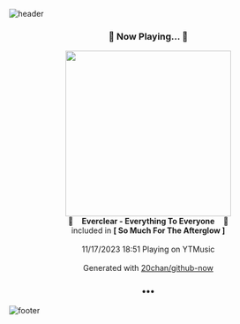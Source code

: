 ![header](https://capsule-render.vercel.app/api?type=wave&height=170&section=header&fontColor=090707&fontAlignX=45&fontAlignY=65&fontSize=100)

<h3 align="center">🎵 Now Playing... 🎵</h3>
<p align="center">
  <a href="https://music.youtube.com/watch?v=m5um3I3ayJ8">
    <img width="300" src="https://lh3.googleusercontent.com/9bCgudR3d-3PFpHmawTExLr4WL6SeS7UuXDpar3BvLhg8QN05eC5Ng6F-6fi8wAlZ9OY5mzeRtFdJIiv">
  </a>
  <br>
  🎵&nbsp&nbsp&nbsp <b>Everclear - Everything To Everyone</b> &nbsp&nbsp&nbsp🎵
  <br>
  included in <b>[ So Much For The Afterglow ]</b>
  
  <br />
  <br />
  11/17/2023 18:51 Playing on YTMusic
  <br />
  <br />
  Generated with <a href="https://github.com/20chan/github-now">20chan/github-now</a>
</p>

<h3 align="center">•••</h3>

![footer](https://capsule-render.vercel.app/api?type=wave&height=150&section=footer)
